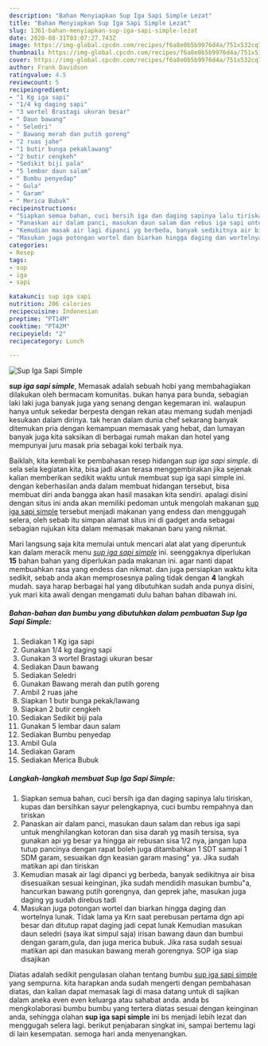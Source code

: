 ```yaml
---
description: "Bahan Menyiapkan Sup Iga Sapi Simple Lezat"
title: "Bahan Menyiapkan Sup Iga Sapi Simple Lezat"
slug: 1361-bahan-menyiapkan-sup-iga-sapi-simple-lezat
date: 2020-08-31T03:07:27.743Z
image: https://img-global.cpcdn.com/recipes/f6a8e0b5b9976d4a/751x532cq70/sup-iga-sapi-simple-foto-resep-utama.jpg
thumbnail: https://img-global.cpcdn.com/recipes/f6a8e0b5b9976d4a/751x532cq70/sup-iga-sapi-simple-foto-resep-utama.jpg
cover: https://img-global.cpcdn.com/recipes/f6a8e0b5b9976d4a/751x532cq70/sup-iga-sapi-simple-foto-resep-utama.jpg
author: Frank Davidson
ratingvalue: 4.5
reviewcount: 5
recipeingredient:
- "1 Kg iga sapi"
- "1/4 kg daging sapi"
- "3 wortel Brastagi ukuran besar"
- " Daun bawang"
- " Seledri"
- " Bawang merah dan putih goreng"
- "2 ruas jahe"
- "1 butir bunga pekaklawang"
- "2 butir cengkeh"
- "Sedikit biji pala"
- "5 lembar daun salam"
- " Bumbu penyedap"
- " Gula"
- " Garam"
- " Merica Bubuk"
recipeinstructions:
- "Siapkan semua bahan, cuci bersih iga dan daging sapinya lalu tiriskan, kupas dan bersihkan sayur pelengkapnya, cuci bumbu rempahnya dan tiriskan"
- "Panaskan air dalam panci, masukan daun salam dan rebus iga sapi untuk menghilangkan kotoran dan sisa darah yg masih tersisa, sya gunakan api yg besar ya hingga air rebusan sisa 1/2 nya, jangan lupa tutup pancinya dengan rapat boleh juga ditambahkan 1 SDT sampai 1 SDM garam, sesuaikan dgn keasian garam masing&#34; ya. Jika sudah matikan api dan tiriskan"
- "Kemudian masak air lagi dipanci yg berbeda, banyak sedikitnya air bisa disesuaikan sesuai keinginan, jika sudah mendidih masukan bumbu&#34;a, hancurkan bawang putih gorengnya, dan geprek jahe, masukan juga daging yg sudah direbus tadi"
- "Masukan juga potongan wortel dan biarkan hingga daging dan wortelnya lunak. Tidak lama ya Krn saat perebusan pertama dgn api besar dan ditutup rapat daging jadi cepat lunak Kemudian masukan daun seledri (saya ikat simpul saja) irisan bawang daun dan bumbui dengan garam,gula, dan juga merica bubuk. Jika rasa sudah sesuai matikan api dan masukan bawang merah gorengnya. SOP iga siap disajikan"
categories:
- Resep
tags:
- sup
- iga
- sapi

katakunci: sup iga sapi 
nutrition: 206 calories
recipecuisine: Indonesian
preptime: "PT14M"
cooktime: "PT42M"
recipeyield: "2"
recipecategory: Lunch

---
```



![Sup Iga Sapi Simple](https://img-global.cpcdn.com/recipes/f6a8e0b5b9976d4a/751x532cq70/sup-iga-sapi-simple-foto-resep-utama.jpg)

<b><i>sup iga sapi simple</i></b>, Memasak adalah sebuah hobi yang membahagiakan dilakukan oleh bermacam komunitas. bukan hanya para bunda, sebagian laki laki juga banyak juga yang senang dengan kegemaran ini. walaupun hanya untuk sekedar berpesta dengan rekan atau memang sudah menjadi kesukaan dalam dirinya. tak heran dalam dunia chef sekarang banyak ditemukan pria dengan kemampuan memasak yang hebat, dan lumayan banyak juga kita saksikan di berbagai rumah makan dan hotel yang mempunyai juru masak pria sebagai koki terbaik nya.

Baiklah, kita kembali ke pembahasan resep hidangan <i>sup iga sapi simple</i>. di sela sela kegiatan kita, bisa jadi akan terasa menggembirakan jika sejenak kalian memberikan sedikit waktu untuk membuat sup iga sapi simple ini. dengan keberhasilan anda dalam membuat hidangan tersebut, bisa membuat diri anda bangga akan hasil masakan kita sendiri. apalagi disini dengan situs ini anda akan memiliki pedoman untuk mengolah makanan <u>sup iga sapi simple</u> tersebut menjadi makanan yang endess dan menggugah selera, oleh sebab itu simpan alamat situs ini di gadget anda sebagai sebagian rujukan kita dalam memasak makanan baru yang nikmat.




Mari langsung saja kita memulai untuk mencari alat alat yang diperuntuk kan dalam meracik menu <u><i>sup iga sapi simple</i></u> ini. seenggaknya diperlukan <b>15</b> bahan bahan yang diperlukan pada makanan ini. agar nanti dapat membuahkan rasa yang endess dan nikmat. dan juga persiapkan waktu kita sedikit, sebab anda akan memprosesnya paling tidak dengan <b>4</b> langkah mudah. saya harap berbagai hal yang dibutuhkan sudah anda punya disini, yuk mari kita awali dengan mengamati dulu bahan bahan dibawah ini.

<!--inarticleads1-->

##### Bahan-bahan dan bumbu yang dibutuhkan dalam pembuatan Sup Iga Sapi Simple:

1. Sediakan 1 Kg iga sapi
1. Gunakan 1/4 kg daging sapi
1. Gunakan 3 wortel Brastagi ukuran besar
1. Sediakan  Daun bawang
1. Sediakan  Seledri
1. Gunakan  Bawang merah dan putih goreng
1. Ambil 2 ruas jahe
1. Siapkan 1 butir bunga pekak/lawang
1. Siapkan 2 butir cengkeh
1. Sediakan Sedikit biji pala
1. Gunakan 5 lembar daun salam
1. Sediakan  Bumbu penyedap
1. Ambil  Gula
1. Sediakan  Garam
1. Sediakan  Merica Bubuk




<!--inarticleads2-->

##### Langkah-langkah membuat Sup Iga Sapi Simple:

1. Siapkan semua bahan, cuci bersih iga dan daging sapinya lalu tiriskan, kupas dan bersihkan sayur pelengkapnya, cuci bumbu rempahnya dan tiriskan
1. Panaskan air dalam panci, masukan daun salam dan rebus iga sapi untuk menghilangkan kotoran dan sisa darah yg masih tersisa, sya gunakan api yg besar ya hingga air rebusan sisa 1/2 nya, jangan lupa tutup pancinya dengan rapat boleh juga ditambahkan 1 SDT sampai 1 SDM garam, sesuaikan dgn keasian garam masing&#34; ya. Jika sudah matikan api dan tiriskan
1. Kemudian masak air lagi dipanci yg berbeda, banyak sedikitnya air bisa disesuaikan sesuai keinginan, jika sudah mendidih masukan bumbu&#34;a, hancurkan bawang putih gorengnya, dan geprek jahe, masukan juga daging yg sudah direbus tadi
1. Masukan juga potongan wortel dan biarkan hingga daging dan wortelnya lunak. Tidak lama ya Krn saat perebusan pertama dgn api besar dan ditutup rapat daging jadi cepat lunak Kemudian masukan daun seledri (saya ikat simpul saja) irisan bawang daun dan bumbui dengan garam,gula, dan juga merica bubuk. Jika rasa sudah sesuai matikan api dan masukan bawang merah gorengnya. SOP iga siap disajikan




Diatas adalah sedikit pengulasan olahan tentang bumbu <u>sup iga sapi simple</u> yang sempurna. kita harapkan anda sudah mengerti dengan pembahasan diatas, dan kalian dapat memasak lagi di masa datang untuk di sajikan dalam aneka even even keluarga atau sahabat anda. anda bs mengkolaborasi bumbu bumbu yang tertera diatas sesuai dengan keinginan anda, sehingga olahan <b>sup iga sapi simple</b> ini bs menjadi lebih lezat dan menggugah selera lagi. berikut penjabaran singkat ini, sampai bertemu lagi di lain kesempatan. semoga hari anda menyenangkan.
